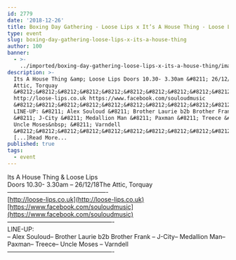 ```yaml
---
id: 2779
date: '2018-12-26'
title: Boxing Day Gathering - Loose Lips x It’s A House Thing - Loose Lips
type: event
slug: boxing-day-gathering-loose-lips-x-its-a-house-thing
author: 100
banner:
  - >-
    ../imported/boxing-day-gathering-loose-lips-x-its-a-house-thing/image2779.jpeg
description: >-
  Its A House Thing &amp; Loose Lips Doors 10.30- 3.30am &#8211; 26/12/18 The
  Attic, Torquay
  &#8212;&#8212;&#8212;&#8212;&#8212;&#8212;&#8212;&#8212;&#8212;&#8212;&#8212;&#8212;&#8212;&#8212;&#8212;&#8212;-
  http://loose-lips.co.uk https://www.facebook.com/souloudmusic
  &#8212;&#8212;&#8212;&#8212;&#8212;&#8212;&#8212;&#8212;&#8212;&#8212;&#8212;&#8212;&#8212;&#8212;&#8212;&#8212;&#8212;-
  LINE-UP: &#8211; Alex Souloud &#8211; Brother Laurie b2b Brother Frank&nbsp;
  &#8211; J-City &#8211; Medallion Man &#8211; Paxman &#8211; Treece &#8211;
  Uncle Moses&nbsp; &#8211; Varndell
  &#8212;&#8212;&#8212;&#8212;&#8212;&#8212;&#8212;&#8212;&#8212;&#8212;&#8212;&#8212;&#8212;&#8212;&#8212;&#8212;&#8212;-
  [...]Read More...
published: true
tags:
  - event
---
```

Its A House Thing & Loose Lips  
Doors 10.30- 3.30am – 26/12/18The Attic, Torquay————————————————-  
[http://loose-lips.co.uk](http://loose-lips.co.uk)[https://www.facebook.com/souloudmusic](https://www.facebook.com/souloudmusic)  
—————————————————-  
LINE-UP:  
– Alex Souloud– Brother Laurie b2b Brother Frank – J-City– Medallion Man– Paxman– Treece– Uncle Moses – Varndell  
—————————————————-